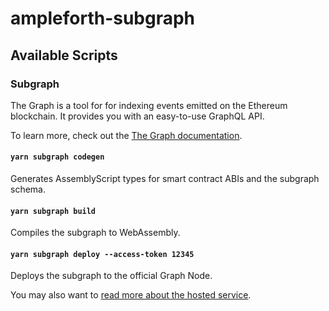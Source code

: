 # ampleforth-subgraph

## Available Scripts

### Subgraph

The Graph is a tool for for indexing events emitted on the Ethereum blockchain. It provides you with an easy-to-use GraphQL API. <br/>

To learn more, check out the [The Graph documentation](https://thegraph.com/docs).

#### `yarn subgraph codegen`

Generates AssemblyScript types for smart contract ABIs and the subgraph schema.

#### `yarn subgraph build`

Compiles the subgraph to WebAssembly.

#### `yarn subgraph deploy --access-token 12345`

Deploys the subgraph to the official Graph Node.<br/>

You may also want to [read more about the hosted service](https://thegraph.com/docs/quick-start#hosted-service).

